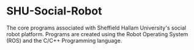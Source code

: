 # SHU-Social-Robot
The core programs associated with Sheffield Hallam University's social robot platform.
Programs are created using the Robot Operating System (ROS) and the C/C++ Programming language.

